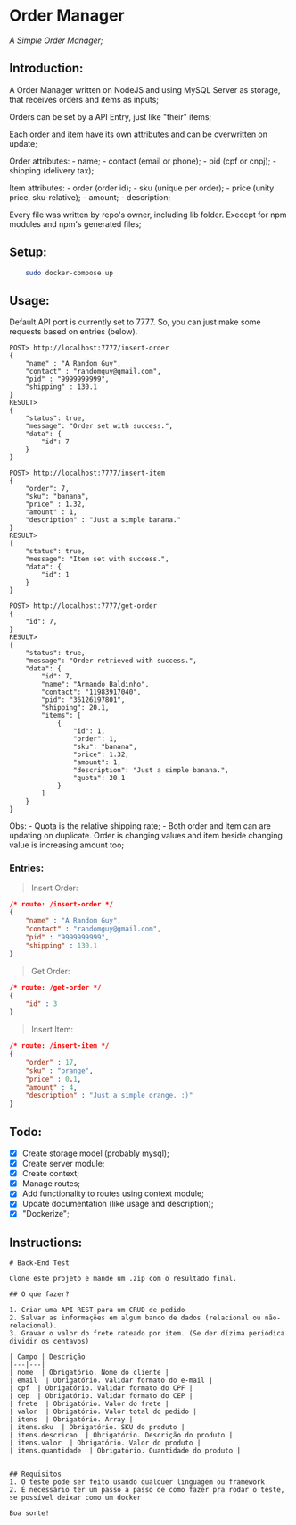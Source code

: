 
# Order Manager

*A Simple Order Manager;*

## Introduction:

A Order Manager written on NodeJS and using MySQL Server as storage, that receives orders and items as inputs;

Orders can be set by a API Entry, just like "their" items;

Each order and item have its own attributes and can be overwritten on update;

Order attributes:
	- name;
	- contact (email or phone);
	- pid (cpf or cnpj);
	- shipping (delivery tax);

Item attributes:
	- order (order id);
	- sku (unique per order);
	- price (unity price, sku-relative);
	- amount;
	- description;

Every file was written by repo's owner, including lib folder. Execept for npm modules and npm's generated files;

## Setup:

```bash
	sudo docker-compose up
```

## Usage:

Default API port is currently set to 7777.
So, you can just make some requests based on entries (below).

```
POST> http://localhost:7777/insert-order
{
	"name" : "A Random Guy",
	"contact" : "randomguy@gmail.com",
	"pid" : "9999999999",
	"shipping" : 130.1
}
RESULT>
{
	"status": true,
	"message": "Order set with success.",
	"data": {
		"id": 7
	}
}
```

```
POST> http://localhost:7777/insert-item
{
	"order": 7,
	"sku": "banana",
	"price" : 1.32,
	"amount" : 1,
	"description" : "Just a simple banana."
}
RESULT>
{
	"status": true,
	"message": "Item set with success.",
	"data": {
		"id": 1
	}
}
```

```
POST> http://localhost:7777/get-order
{
	"id": 7,
}
RESULT>
{
	"status": true,
	"message": "Order retrieved with success.",
	"data": {
		"id": 7,
		"name": "Armando Baldinho",
		"contact": "11983917040",
		"pid": "36126197801",
		"shipping": 20.1,
		"items": [
			{
				"id": 1,
				"order": 1,
				"sku": "banana",
				"price": 1.32,
				"amount": 1,
				"description": "Just a simple banana.",
				"quota": 20.1
			}
		]
	}
}
```

Obs:
	- Quota is the relative shipping rate;
	- Both order and item can are updating on duplicate. Order is changing values and item beside changing value is increasing amount too;

### Entries:

> Insert Order:
```json
/* route: /insert-order */
{
	"name" : "A Random Guy",
	"contact" : "randomguy@gmail.com",
	"pid" : "9999999999",
	"shipping" : 130.1
}
```

> Get Order:
```json
/* route: /get-order */
{
	"id" : 3
}
```

> Insert Item:
```json
/* route: /insert-item */
{
	"order" : 17,
	"sku" : "orange",
	"price" : 0.1,
	"amount" : 4,
	"description" : "Just a simple orange. :)"
}
```

## Todo:

- [x] Create storage model (probably mysql);
- [x] Create server module;
- [x] Create context;
- [x] Manage routes;
- [x] Add functionality to routes using context module;
- [x] Update documentation (like usage and description);
- [x] "Dockerize";

## Instructions:

```
# Back-End Test

Clone este projeto e mande um .zip com o resultado final.

## O que fazer?

1. Criar uma API REST para um CRUD de pedido
2. Salvar as informações em algum banco de dados (relacional ou não-relacional).
3. Gravar o valor do frete rateado por item. (Se der dízima periódica dividir os centavos)

| Campo | Descrição
|---|---|
| nome  | Obrigatório. Nome do cliente |
| email  | Obrigatório. Validar formato do e-mail |
| cpf  | Obrigatório. Validar formato do CPF |
| cep  | Obrigatório. Validar formato do CEP |
| frete  | Obrigatório. Valor do frete |
| valor  | Obrigatório. Valor total do pedido |
| itens  | Obrigatório. Array |
| itens.sku  | Obrigatório. SKU do produto |
| itens.descricao  | Obrigatório. Descrição do produto |
| itens.valor  | Obrigatório. Valor do produto |
| itens.quantidade  | Obrigatório. Quantidade do produto |


## Requisitos
1. O teste pode ser feito usando qualquer linguagem ou framework
2. É necessário ter um passo a passo de como fazer pra rodar o teste, se possível deixar como um docker

Boa sorte!
```
